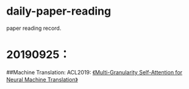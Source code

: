 # daily-paper-reading
 paper reading record.

# 20190925：
  ##Machine Translation: 
  <tab>ACL2019:
  <tab>[《Multi-Granularity Self-Attention for Neural Machine Translation》](https://arxiv.org/pdf/1909.02222)

